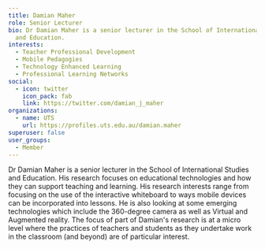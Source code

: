 ```yaml
---
title: Damian Maher
role: Senior Lecturer
bio: Dr Damian Maher is a senior lecturer in the School of International Studies
  and Education.
interests:
  - Teacher Professional Development
  - Mobile Pedagogies
  - Technology Enhanced Learning
  - Professional Learning Networks
social:
  - icon: twitter
    icon_pack: fab
    link: https://twitter.com/damian_j_maher
organizations:
  - name: UTS
    url: https://profiles.uts.edu.au/damian.maher
superuser: false
user_groups:
  - Member
---
```

Dr Damian Maher is a senior lecturer in the School of International Studies and Education. His research focuses on educational technologies and how they can support teaching and learning. His research interests range from focusing on the use of the interactive whiteboard to ways mobile devices can be incorporated into lessons. He is also looking at some emerging technologies which include the 360-degree camera as well as Virtual and Augmented reality. The focus of part of Damian's research is at a micro level where the practices of teachers and students as they undertake work in the classroom (and beyond) are of particular interest.
